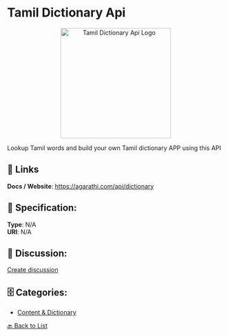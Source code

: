 # Tamil Dictionary Api
<p align="center">
    <img width="256" src="https://raw.githubusercontent.com/apis-list/apis-list/main/apis/tamil-dictionary-api/logo_256x256.png" alt="Tamil Dictionary Api Logo"/>
</p>

Lookup Tamil words and build your own Tamil dictionary APP using this API

##  🔗 Links
**Docs / Website**: https://agarathi.com/api/dictionary

## 🧬 Specification:
**Type**: N/A  
**URI**: N/A

## 💬 Discussion:
[Create discussion](https://github.com/apis-list/apis-list/discussions/new)

## 🗄️ Categories:
- [Content & Dictionary](https://github.com/apis-list/apis-list#content--dictionary)




[🔙 Back to List](https://github.com/apis-list/apis-list)
